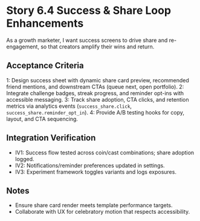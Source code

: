 # Story 6.4 Success & Share Loop Enhancements

As a growth marketer,
I want success screens to drive share and re-engagement,
so that creators amplify their wins and return.

## Acceptance Criteria
1: Design success sheet with dynamic share card preview, recommended friend mentions, and downstream CTAs (queue next, open portfolio).
2: Integrate challenge badges, streak progress, and reminder opt-ins with accessible messaging.
3: Track share adoption, CTA clicks, and retention metrics via analytics events (`success_share.click`, `success_share.reminder_opt_in`).
4: Provide A/B testing hooks for copy, layout, and CTA sequencing.

## Integration Verification
- IV1: Success flow tested across coin/cast combinations; share adoption logged.
- IV2: Notifications/reminder preferences updated in settings.
- IV3: Experiment framework toggles variants and logs exposures.

## Notes
- Ensure share card render meets template performance targets.
- Collaborate with UX for celebratory motion that respects accessibility.
